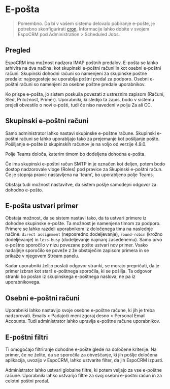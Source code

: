 # E-pošta

> Pomembno. Da bi v vašem sistemu delovalo pobiranje e-pošte, je potrebno skonfigurirati [cron](https://github.com/espocrm/documentation/blob/master/administration/server-configuration.md#setup-a-crontab). Informacije lahko dobite v svojem EspoCRM pod Administration > Scheduled Jobs.

## Pregled

EspoCRM ima možnost nadzora IMAP poštnih predalov. E-pošta se lahko arhivira na dva načina: kot skupinski e-poštni računi in kot osebni e-poštni računi. Skupinski dohodni računi so namenjeni za skupinske poštne predale: najpogosteje se uporablja poštni predal za podporo. Osebni e-poštni računi so namenjeni za osebne poštne predale uporabnikov.  

Ko prispe e-pošta, jo sistem poskuša povezati z ustreznim zapisom (Računi, Sled, Priložnost, Primer). Uporabniki, ki sledijo ta zapis, bodo v sistemu prejeli obvestilo o novi e-pošti, tudi če niso navedeni v polju Za ali CC.

## Skupinski e-poštni računi

Samo administrator lahko nastavi skupinske e-poštne račune. Skupinski e-poštni računi se lahko uporabljajo tako za prejemanje kot pošiljanje pošte. Pošiljanje e-pošte iz skupinskih računov je na voljo od verzije 4.9.0.

Polje Teams določa, katerim timom bo dodeljena dohodna e-pošta.

Če ima skupinski e-poštni račun SMTP in je označen kot deljen, potem bodo dostop nadzorovale vloge (Roles) pod pravice za Skupinski e-poštni račun. Če je stopnja pravic nastavljena na 'team', bo uporabljeno polje Teams.  

Obstaja tudi možnost nastavitve, da sistem pošlje samodejni odgovor za dohodno e-pošto.

## E-pošta ustvari primer

Obstaja možnost, da se sistem nastavi tako, da ta ustvari primere iz dohodne skupinske e-pošte. Ta možnost je namenjena timom za podporo. Primere se lahko razdeli uporabnikom iz določenega tima na naslednje načine: `direct assignment` (neposredno dodeljevanje), `round-robin` (krožno dodeljevanje) in `less-busy` (dodeljevanje najmanj zasedenemu). Samo prvo e-poštno sporočilo v nizu povezane pošte ustvari nov primer. Vsako nadaljnje sporočilo se poveže z že obstoječim zapisom primera in se prikaže v njegovem Stream panelu.

Kadar uporabniki želijo poslati odgovor stranki, se morajo prepričati, da je primer izbran kot starš e-poštnega sporočila, ki se pošilja. Ta odgovor stranki bo poslan iz skupinskega e-poštnega naslova, ne pa iz uporabnikovega.

## Osebni e-poštni računi

Uporabniki lahko nastavijo svoje osebne e-poštne račune, ki jih je treba nadzorovati. Emails > Padajoči meni zgoraj desno > Personal Email Accounts. Tudi administrator lahko upravlja e-poštne račune uporabnikov.

## E-poštni filtri

Ti omogočajo filtriranje dohodne e-pošte glede na določene kriterije. Na primer, če ne želite, da se sporočila za obveščanje, ki jih pošlje določena aplikacija, uvozijo v EspoCRM, lahko ustvarite filter, da jih EspoCRM izpusti.

Administrator lahko ustvari globalne filtre, ki potem veljajo za vse e-poštne račune. Uporabniki lahko ustvarijo filtre za svoj osebni e-poštni račun in za celotni poštni predal.
